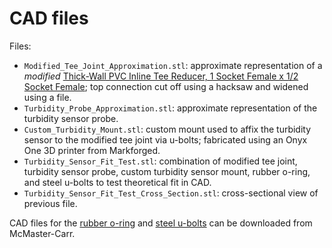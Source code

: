 # CAD files

Files:
- `Modified_Tee_Joint_Approximation.stl`: approximate representation of a _modified_ [Thick-Wall PVC Inline Tee Reducer, 1 Socket Female x 1/2 Socket Female](https://www.mcmaster.com/4881K142/); top connection cut off using a hacksaw and widened using a file. 
- `Turbidity_Probe_Approximation.stl`: approximate representation of the turbidity sensor probe.
- `Custom_Turbidity_Mount.stl`: custom mount used to affix the turbidity sensor to the modified tee joint via u-bolts; fabricated using an Onyx One 3D printer from Markforged.
- `Turbidity_Sensor_Fit_Test.stl`: combination of modified tee joint, turbidity sensor probe, custom turbidity sensor mount, rubber o-ring, and steel u-bolts to test theoretical fit in CAD.
- `Turbidity_Sensor_Fit_Test_Cross_Section.stl`: cross-sectional view of previous file.

CAD files for the [rubber o-ring](https://www.mcmaster.com/1302N001/) and [steel u-bolts](https://www.mcmaster.com/8880T88/) can be downloaded from McMaster-Carr.
